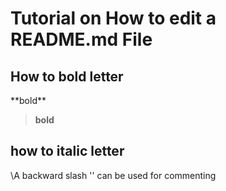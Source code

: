 # Tutorial on How to edit a README.md File
## How to bold letter
\*\*bold\*\*
>**bold**
## how to italic letter


\A backward slash '\' can be used for commenting
